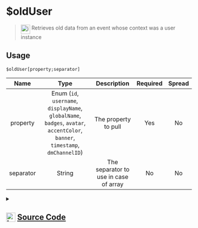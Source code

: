 # $oldUser
> <img align="top" src="https://upload.wikimedia.org/wikipedia/commons/thumb/e/e4/Infobox_info_icon.svg/160px-Infobox_info_icon.svg.png?20150409153300" alt="image" width="25" height="auto"> Retrieves old data from an event whose context was a user instance
## Usage
```
$oldUser[property;separator]
```
| Name | Type | Description | Required | Spread
| :---: | :---: | :---: | :---: | :---: |
property | Enum (`id`, `username`, `displayName`, `globalName`, `badges`, `avatar`, `accentColor`, `banner`, `timestamp`, `dmChannelID`) | The property to pull | Yes | No
separator | String | The separator to use in case of array | No | No
<details>
<summary>
    
## <img align="top" src="https://cdn4.iconfinder.com/data/icons/iconsimple-logotypes/512/github-512.png" alt="image" width="25" height="auto">  [Source Code](https://github.com/tryforge/ForgeScript-V2/blob/main/src/native/oldUser.ts)
    
</summary>
    
```ts
import { ChannelProperties, ChannelProperty } from "../properties/channel"
import { EmojiProperties, EmojiProperty } from "../properties/emoji"
import { GuildProperties, GuildProperty } from "../properties/guild"
import { MemberProperties, MemberProperty } from "../properties/member"
import { UserProperties, UserProperty } from "../properties/user"
import { ArgType, NativeFunction, Return } from "../structures"

export default new NativeFunction({
    name: "$oldUser",
    version: "1.0.0",
    description: "Retrieves old data from an event whose context was a user instance",
    brackets: true,
    unwrap: true,
    args: [
        {
            name: "property",
            description: "The property to pull",
            rest: false,
            type: ArgType.Enum,
            enum: UserProperty,
            required: true,
        },
        {
            name: "separator",
            description: "The separator to use in case of array",
            rest: false,
            type: ArgType.String,
        },
    ],
    execute(ctx, [prop, sep]) {
        return Return.success(UserProperties[prop](ctx.states?.user?.old, sep))
    },
})

```
    
</details>